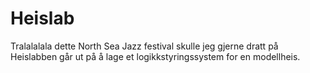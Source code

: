 # Heislab
Tralalalala dette North Sea Jazz festival skulle jeg gjerne dratt på
Heislabben går ut på å lage et logikkstyringssystem for en modellheis.
